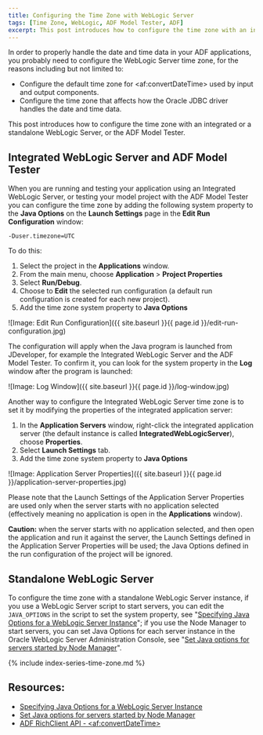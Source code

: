 ```yaml
---
title: Configuring the Time Zone with WebLogic Server
tags: [Time Zone, WebLogic, ADF Model Tester, ADF]
excerpt: This post introduces how to configure the time zone with an integrated or a standalone Oracle WebLogic Server and Oracle ADF Model Tester.
---
```

In order to properly handle the date and time data in your ADF applications, you probably need to configure the WebLogic Server time zone, for the reasons including but not limited to:

* Configure the default time zone for &lt;af:convertDateTime&gt; used by input and output components.
* Configure the time zone that affects how the Oracle JDBC driver handles the date and time data.

This post introduces how to configure the time zone with an integrated or a standalone WebLogic Server, or the ADF Model Tester. 

## Integrated WebLogic Server and ADF Model Tester

When you are running and testing your application using an Integrated WebLogic Server, or testing your model project with the ADF Model Tester you can configure the time zone by adding the following system property to the **Java Options** on the **Launch Settings** page in the **Edit Run Configuration** window:

    -Duser.timezone=UTC

To do this:

1. Select the project in the **Applications** window.
2. From the main menu, choose **Application** > **Project Properties**
3. Select **Run/Debug**.
4. Choose to **Edit** the selected run configuration (a default run configuration is created for each new project).
5. Add the time zone system property to **Java Options**

![Image: Edit Run Configuration]({{ site.baseurl }}{{ page.id }}/edit-run-configuration.jpg)

The configuration will apply when the Java program is launched from JDeveloper, for example the Integrated WebLogic Server and the ADF Model Tester. To confirm it, you can look for the system property in the **Log** window after the program is launched:

![Image: Log Window]({{ site.baseurl }}{{ page.id }}/log-window.jpg)

Another way to configure the Integrated WebLogic Server time zone is to set it by modifying the properties of the integrated application server:

1. In the **Application Servers** window, right-click the integrated application server (the default instance is called **IntegratedWebLogicServer**), choose **Properties**.
2. Select **Launch Settings** tab.
3. Add the time zone system property to **Java Options**

![Image: Application Server Properties]({{ site.baseurl }}{{ page.id }}/application-server-properties.jpg)

Please note that the Launch Settings of the Application Server Properties are used only when the server starts with no application selected (effectively meaning no application is open in the **Applications** window).

**Caution:** when the server starts with no application selected, and then open the application and run it against the server, the Launch Settings defined in the Application Server Properties will be used; the Java Options defined in the run configuration of the project will be ignored.

## Standalone WebLogic Server

To configure the time zone with a standalone WebLogic Server instance, if you use a WebLogic Server script to start servers, you can edit the `JAVA_OPTIONS` in the script to set the system property, see "[Specifying Java Options for a WebLogic Server Instance](http://docs.oracle.com/middleware/1213/wls/START/overview.htm#START138)"; if you use the Node Manager to start servers, you can set Java Options for each server instance in the Oracle WebLogic Server Administration Console, see "[Set Java options for servers started by Node Manager](http://docs.oracle.com/middleware/1213/wls/WLACH/taskhelp/startstop/SetJavaOptionsForServersStartedByNodeManager.html)".

{% include index-series-time-zone.md %}

## Resources:

* [Specifying Java Options for a WebLogic Server Instance](http://docs.oracle.com/middleware/1213/wls/START/overview.htm#START138)
* [Set Java options for servers started by Node Manager](http://docs.oracle.com/middleware/1213/wls/WLACH/taskhelp/startstop/SetJavaOptionsForServersStartedByNodeManager.html)
* [ADF RichClient API - &lt;af:convertDateTime&gt;](https://docs.oracle.com/middleware/1213/adf/tag-reference-faces/tagdoc/af_convertDateTime.html)
